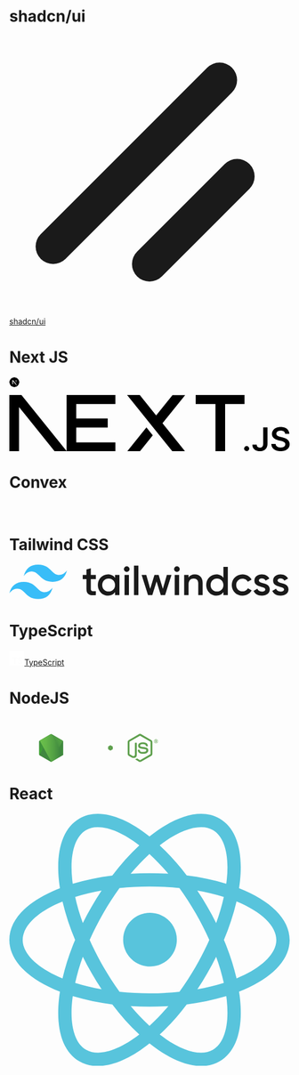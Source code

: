 # shadcn/ui

<a class="mr-4 flex items-center gap-2 lg:mr-6" href="/"><svg xmlns="http://www.w3.org/2000/svg" viewBox="0 0 256 256" class="h-6 w-6"><rect width="256" height="256" fill="none"></rect><line x1="208" y1="128" x2="128" y2="208" fill="none" stroke="currentColor" stroke-linecap="round" stroke-linejoin="round" stroke-width="32"></line><line x1="192" y1="40" x2="40" y2="192" fill="none" stroke="currentColor" stroke-linecap="round" stroke-linejoin="round" stroke-width="32"></line></svg><span class="hidden font-bold lg:inline-block">shadcn/ui</span></a>

# Next JS
<svg xmlns="http://www.w3.org/2000/svg" viewBox="0 0 180 180" width="18"><mask height="180" id=":r8:mask0_408_134" maskUnits="userSpaceOnUse" width="180" x="0" y="0" style="mask-type: alpha;"><circle cx="90" cy="90" fill="black" r="90"></circle></mask><g mask="url(#:r8:mask0_408_134)"><circle cx="90" cy="90" data-circle="true" fill="black" r="90"></circle><path d="M149.508 157.52L69.142 54H54V125.97H66.1136V69.3836L139.999 164.845C143.333 162.614 146.509 160.165 149.508 157.52Z" fill="url(#:r8:paint0_linear_408_134)"></path><rect fill="url(#:r8:paint1_linear_408_134)" height="72" width="12" x="115" y="54"></rect></g><defs><linearGradient gradientUnits="userSpaceOnUse" id=":r8:paint0_linear_408_134" x1="109" x2="144.5" y1="116.5" y2="160.5"><stop stop-color="white"></stop><stop offset="1" stop-color="white" stop-opacity="0"></stop></linearGradient><linearGradient gradientUnits="userSpaceOnUse" id=":r8:paint1_linear_408_134" x1="121" x2="120.799" y1="54" y2="106.875"><stop stop-color="white"></stop><stop offset="1" stop-color="white" stop-opacity="0"></stop></linearGradient></defs></svg>

<svg xmlns="http://www.w3.org/2000/svg" viewBox="0 0 394 79"><path d="M261.919 0.0330722H330.547V12.7H303.323V79.339H289.71V12.7H261.919V0.0330722Z"></path><path d="M149.052 0.0330722V12.7H94.0421V33.0772H138.281V45.7441H94.0421V66.6721H149.052V79.339H80.43V12.7H80.4243V0.0330722H149.052Z"></path><path d="M183.32 0.0661486H165.506L229.312 79.3721H247.178L215.271 39.7464L247.127 0.126654L229.312 0.154184L206.352 28.6697L183.32 0.0661486Z"></path><path d="M201.6 56.7148L192.679 45.6229L165.455 79.4326H183.32L201.6 56.7148Z"></path><path clip-rule="evenodd" d="M80.907 79.339L17.0151 0H0V79.3059H13.6121V16.9516L63.8067 79.339H80.907Z" fill-rule="evenodd"></path><path d="M333.607 78.8546C332.61 78.8546 331.762 78.5093 331.052 77.8186C330.342 77.1279 329.991 76.2917 330 75.3011C329.991 74.3377 330.342 73.5106 331.052 72.8199C331.762 72.1292 332.61 71.7838 333.607 71.7838C334.566 71.7838 335.405 72.1292 336.115 72.8199C336.835 73.5106 337.194 74.3377 337.204 75.3011C337.194 75.9554 337.028 76.5552 336.696 77.0914C336.355 77.6368 335.922 78.064 335.377 78.373C334.842 78.6911 334.252 78.8546 333.607 78.8546Z"></path><path d="M356.84 45.4453H362.872V68.6846C362.863 70.8204 362.401 72.6472 361.498 74.1832C360.585 75.7191 359.321 76.8914 357.698 77.7185C356.084 78.5364 354.193 78.9546 352.044 78.9546C350.079 78.9546 348.318 78.6001 346.75 77.9094C345.182 77.2187 343.937 76.1826 343.024 74.8193C342.101 73.456 341.649 71.7565 341.649 69.7207H347.691C347.7 70.6114 347.903 71.3838 348.29 72.0291C348.677 72.6744 349.212 73.1651 349.895 73.5105C350.586 73.8559 351.38 74.0286 352.274 74.0286C353.243 74.0286 354.073 73.8286 354.746 73.4196C355.419 73.0197 355.936 72.4199 356.296 71.6201C356.646 70.8295 356.831 69.8479 356.84 68.6846V45.4453Z"></path><path d="M387.691 54.5338C387.544 53.1251 386.898 52.0254 385.773 51.2438C384.638 50.4531 383.172 50.0623 381.373 50.0623C380.11 50.0623 379.022 50.2532 378.118 50.6258C377.214 51.0075 376.513 51.5164 376.033 52.1617C375.554 52.807 375.314 53.5432 375.295 54.3703C375.295 55.061 375.461 55.6608 375.784 56.1607C376.107 56.6696 376.54 57.0968 377.103 57.4422C377.656 57.7966 378.274 58.0874 378.948 58.3237C379.63 58.56 380.313 58.76 380.995 58.9236L384.14 59.6961C385.404 59.9869 386.631 60.3778 387.802 60.8776C388.973 61.3684 390.034 61.9955 390.965 62.7498C391.897 63.5042 392.635 64.413 393.179 65.4764C393.723 66.5397 394 67.7848 394 69.2208C394 71.1566 393.502 72.8562 392.496 74.3285C391.491 75.7917 390.043 76.9369 388.143 77.764C386.252 78.582 383.965 79 381.272 79C378.671 79 376.402 78.6002 374.493 77.8004C372.575 77.0097 371.08 75.8463 370.001 74.3194C368.922 72.7926 368.341 70.9294 368.258 68.7391H374.235C374.318 69.8842 374.687 70.8386 375.314 71.6111C375.95 72.3745 376.78 72.938 377.795 73.3197C378.819 73.6923 379.962 73.8832 381.226 73.8832C382.545 73.8832 383.707 73.6832 384.712 73.2924C385.708 72.9016 386.492 72.3564 387.055 71.6475C387.627 70.9476 387.913 70.1206 387.922 69.1754C387.913 68.312 387.654 67.5939 387.156 67.0304C386.649 66.467 385.948 65.9944 385.053 65.6127C384.15 65.231 383.098 64.8856 381.899 64.5857L378.081 63.6223C375.323 62.9225 373.137 61.8592 371.541 60.4323C369.937 59.0054 369.143 57.115 369.143 54.7429C369.143 52.798 369.678 51.0894 370.758 49.6261C371.827 48.1629 373.294 47.0268 375.148 46.2179C377.011 45.4 379.114 45 381.456 45C383.836 45 385.92 45.4 387.719 46.2179C389.517 47.0268 390.929 48.1538 391.952 49.5897C392.976 51.0257 393.511 52.6707 393.539 54.5338H387.691Z"></path></svg>

# Convex
<svg xmlns="http://www.w3.org/2000/svg" width="126" height="20" fill="none" class="fill-neutral-n11 hover:fill-neutral-n11/90"><g clip-path="url(#logo_svg__a)"><path d="M3.185 17.467Q.358 14.938.358 10 .357 5.063 3.243 2.533 6.125.004 11.127.003q2.075-.001 3.672.305a11.6 11.6 0 0 1 3.055 1.034v5.339q-2.269-1.133-5.15-1.133-2.54 0-3.749 1.01Q7.744 7.57 7.745 10q-.001 2.35 1.192 3.4 1.19 1.054 3.77 1.053 2.73 0 5.19-1.335v5.585q-2.73 1.295-6.807 1.294c-3.388 0-6.02-.844-7.905-2.53M19.538 9.997q0-4.897 2.653-7.448 2.654-2.55 8-2.549c3.59 0 6.273.85 8.058 2.549q2.67 2.549 2.671 7.448 0 9.996-10.73 9.997-10.652.004-10.652-9.997M32.75 13.4q.786-1.055.786-3.4 0-2.307-.786-3.38-.788-1.073-2.56-1.073-1.73.002-2.5 1.073-.768 1.073-.768 3.38 0 2.35.768 3.4.768 1.054 2.5 1.053 1.77-.002 2.56-1.053M42.603.404h6.767l.193 1.458q1.116-.81 2.845-1.336A12.3 12.3 0 0 1 55.985 0q3.422 0 5 1.782c1.051 1.188 1.576 3.02 1.576 5.505v12.305h-7.228V8.055q0-1.296-.558-1.862c-.372-.38-.995-.565-1.867-.565q-.806 0-1.653.385a4.6 4.6 0 0 0-1.424.992v12.587h-7.228zM62.582.405h7.536l3.461 11.252L77.041.405h7.536l-7.192 19.187H69.77zM86.852 17.942c-2.171-1.714-3.187-4.69-3.187-7.903 0-3.13.808-5.708 2.654-7.49S90.976 0 94.526 0q4.898 0 7.71 2.388 2.81 2.39 2.811 6.517v3.362H91.302c.342.998.775 1.72 1.839 2.166q1.598.67 4.45.668 1.703 0 3.47-.282c.415-.068 1.098-.174 1.458-.254v4.665c-1.796.513-4.19.77-6.89.77-3.632-.003-6.605-.343-8.777-2.058m10.601-9.804c0-.95-1.04-2.995-3.129-2.995-1.884 0-3.129 2.013-3.129 2.995z"></path><path d="M110.723 9.836 103.955.405h7.844l13.843 19.187h-7.92l-3.077-4.292-3.078 4.292h-7.883zM117.548.405h7.808l-5.993 8.4-3.965-5.383z"></path></g><defs><clipPath id="logo_svg__a"><path d="M0 0h126v20H0z"></path></clipPath></defs></svg>

# Tailwind CSS
<svg viewBox="0 0 248 31" class="text-slate-900 dark:text-white w-auto h-5"><path fill-rule="evenodd" clip-rule="evenodd" d="M25.517 0C18.712 0 14.46 3.382 12.758 10.146c2.552-3.382 5.529-4.65 8.931-3.805 1.941.482 3.329 1.882 4.864 3.432 2.502 2.524 5.398 5.445 11.722 5.445 6.804 0 11.057-3.382 12.758-10.145-2.551 3.382-5.528 4.65-8.93 3.804-1.942-.482-3.33-1.882-4.865-3.431C34.736 2.92 31.841 0 25.517 0zM12.758 15.218C5.954 15.218 1.701 18.6 0 25.364c2.552-3.382 5.529-4.65 8.93-3.805 1.942.482 3.33 1.882 4.865 3.432 2.502 2.524 5.397 5.445 11.722 5.445 6.804 0 11.057-3.381 12.758-10.145-2.552 3.382-5.529 4.65-8.931 3.805-1.941-.483-3.329-1.883-4.864-3.432-2.502-2.524-5.398-5.446-11.722-5.446z" fill="#38bdf8"></path><path fill-rule="evenodd" clip-rule="evenodd" d="M76.546 12.825h-4.453v8.567c0 2.285 1.508 2.249 4.453 2.106v3.463c-5.962.714-8.332-.928-8.332-5.569v-8.567H64.91V9.112h3.304V4.318l3.879-1.143v5.937h4.453v3.713zM93.52 9.112h3.878v17.849h-3.878v-2.57c-1.365 1.891-3.484 3.034-6.285 3.034-4.884 0-8.942-4.105-8.942-9.389 0-5.318 4.058-9.388 8.942-9.388 2.801 0 4.92 1.142 6.285 2.999V9.112zm-5.674 14.636c3.232 0 5.674-2.392 5.674-5.712s-2.442-5.711-5.674-5.711-5.674 2.392-5.674 5.711c0 3.32 2.442 5.712 5.674 5.712zm16.016-17.313c-1.364 0-2.477-1.142-2.477-2.463a2.475 2.475 0 012.477-2.463 2.475 2.475 0 012.478 2.463c0 1.32-1.113 2.463-2.478 2.463zm-1.939 20.526V9.112h3.879v17.849h-3.879zm8.368 0V.9h3.878v26.06h-3.878zm29.053-17.849h4.094l-5.638 17.849h-3.807l-3.735-12.03-3.771 12.03h-3.806l-5.639-17.849h4.094l3.484 12.315 3.771-12.315h3.699l3.734 12.315 3.52-12.315zm8.906-2.677c-1.365 0-2.478-1.142-2.478-2.463a2.475 2.475 0 012.478-2.463 2.475 2.475 0 012.478 2.463c0 1.32-1.113 2.463-2.478 2.463zm-1.939 20.526V9.112h3.878v17.849h-3.878zm17.812-18.313c4.022 0 6.895 2.713 6.895 7.354V26.96h-3.878V16.394c0-2.713-1.58-4.14-4.022-4.14-2.55 0-4.561 1.499-4.561 5.14v9.567h-3.879V9.112h3.879v2.285c1.185-1.856 3.124-2.749 5.566-2.749zm25.282-6.675h3.879V26.96h-3.879v-2.57c-1.364 1.892-3.483 3.034-6.284 3.034-4.884 0-8.942-4.105-8.942-9.389 0-5.318 4.058-9.388 8.942-9.388 2.801 0 4.92 1.142 6.284 2.999V1.973zm-5.674 21.775c3.232 0 5.674-2.392 5.674-5.712s-2.442-5.711-5.674-5.711-5.674 2.392-5.674 5.711c0 3.32 2.442 5.712 5.674 5.712zm22.553 3.677c-5.423 0-9.481-4.105-9.481-9.389 0-5.318 4.058-9.388 9.481-9.388 3.519 0 6.572 1.82 8.008 4.605l-3.34 1.928c-.79-1.678-2.549-2.749-4.704-2.749-3.16 0-5.566 2.392-5.566 5.604 0 3.213 2.406 5.605 5.566 5.605 2.155 0 3.914-1.107 4.776-2.749l3.34 1.892c-1.508 2.82-4.561 4.64-8.08 4.64zm14.472-13.387c0 3.249 9.661 1.285 9.661 7.89 0 3.57-3.125 5.497-7.003 5.497-3.591 0-6.177-1.607-7.326-4.177l3.34-1.927c.574 1.606 2.011 2.57 3.986 2.57 1.724 0 3.052-.571 3.052-2 0-3.176-9.66-1.391-9.66-7.781 0-3.356 2.909-5.462 6.572-5.462 2.945 0 5.387 1.357 6.644 3.713l-3.268 1.82c-.647-1.392-1.904-2.035-3.376-2.035-1.401 0-2.622.607-2.622 1.892zm16.556 0c0 3.249 9.66 1.285 9.66 7.89 0 3.57-3.124 5.497-7.003 5.497-3.591 0-6.176-1.607-7.326-4.177l3.34-1.927c.575 1.606 2.011 2.57 3.986 2.57 1.724 0 3.053-.571 3.053-2 0-3.176-9.66-1.391-9.66-7.781 0-3.356 2.908-5.462 6.572-5.462 2.944 0 5.386 1.357 6.643 3.713l-3.268 1.82c-.646-1.392-1.903-2.035-3.375-2.035-1.401 0-2.622.607-2.622 1.892z" fill="currentColor"></path></svg>

# TypeScript 
<a aria-current="page" id="home-page-logo" aria-label="TypeScript Home Page" class="" href="/"><svg fill="none" height="26" viewBox="0 0 27 26" width="27" xmlns="http://www.w3.org/2000/svg"><path clip-rule="evenodd" d="m.98608 0h24.32332c.5446 0 .9861.436522.9861.975v24.05c0 .5385-.4415.975-.9861.975h-24.32332c-.544597 0-.98608-.4365-.98608-.975v-24.05c0-.538478.441483-.975.98608-.975zm13.63142 13.8324v-2.1324h-9.35841v2.1324h3.34111v9.4946h2.6598v-9.4946zm1.0604 9.2439c.4289.2162.9362.3784 1.5218.4865.5857.1081 1.2029.1622 1.8518.1622.6324 0 1.2331-.0595 1.8023-.1784.5691-.1189 1.0681-.3149 1.497-.5879s.7685-.6297 1.0187-1.0703.3753-.9852.3753-1.6339c0-.4703-.0715-.8824-.2145-1.2365-.1429-.3541-.3491-.669-.6186-.9447-.2694-.2757-.5925-.523-.9692-.7419s-.8014-.4257-1.2743-.6203c-.3465-.1406-.6572-.2771-.9321-.4095-.275-.1324-.5087-.2676-.7011-.4054-.1925-.1379-.3409-.2838-.4454-.4379-.1045-.154-.1567-.3284-.1567-.523 0-.1784.0467-.3392.1402-.4824.0935-.1433.2254-.2663.3959-.369s.3794-.1824.6269-.2392c.2474-.0567.5224-.0851.8248-.0851.22 0 .4523.0162.697.0486.2447.0325.4908.0825.7382.15.2475.0676.4881.1527.7218.2555.2337.1027.4495.2216.6475.3567v-2.4244c-.4015-.1514-.84-.2636-1.3157-.3365-.4756-.073-1.0214-.1095-1.6373-.1095-.6268 0-1.2207.0662-1.7816.1987-.5609.1324-1.0544.3392-1.4806.6203s-.763.6392-1.0104 1.0743c-.2475.4352-.3712.9555-.3712 1.5609 0 .7731.2268 1.4326.6805 1.9785.4537.546 1.1424 1.0082 2.0662 1.3866.363.146.7011.2892 1.0146.4298.3134.1405.5842.2865.8124.4378.2282.1514.4083.3162.5403.4946s.198.3811.198.6082c0 .1676-.0413.323-.1238.4662-.0825.1433-.2076.2676-.3753.373s-.3766.1879-.6268.2473c-.2502.0595-.5431.0892-.8785.0892-.5719 0-1.1383-.0986-1.6992-.2959-.5608-.1973-1.0805-.4933-1.5589-.8879z" fill="#fff" fill-rule="evenodd"></path></svg><span class="hide-small">TypeScript</span></a>

# NodeJS 
<a class="NavBar_nodeIconWrapper__tDLur" aria-label="Home" href="/en">
<svg width="267" height="80" viewBox="0 0 267 80" fill="none" xmlns="http://www.w3.org/2000/svg" class="fill-[#333333] dark:fill-white NodejsLogo_nodejsLogo__mBW__"><mask id="mask0_1803_3458" style="mask-type:luminance" maskUnits="userSpaceOnUse" x="0" y="0" width="267" height="80"><path d="M267 0H0V79.3784H267V0Z" fill="white"></path></mask><g mask="url(#mask0_1803_3458)"><path d="M234.983 78.7547C234.292 78.7547 233.648 78.5695 233.05 78.2452L226.929 74.5871C226.008 74.0776 226.469 73.8924 226.745 73.7998C227.987 73.3829 228.217 73.2903 229.506 72.5495C229.644 72.4569 229.828 72.5033 229.966 72.5959L234.66 75.4206C234.844 75.5132 235.074 75.5132 235.212 75.4206L253.575 64.7235C253.758 64.6309 253.852 64.4457 253.852 64.2143V42.8665C253.852 42.6351 253.758 42.4499 253.575 42.3573L235.212 31.7067C235.028 31.614 234.798 31.614 234.66 31.7067L216.298 42.3573C216.114 42.4499 216.022 42.6813 216.022 42.8665V64.2143C216.022 64.3995 216.114 64.6309 216.298 64.7235L221.314 67.641C224.029 69.0301 225.732 67.4094 225.732 65.7886V44.7189C225.732 44.4411 225.962 44.1633 226.285 44.1633H228.632C228.908 44.1633 229.184 44.3947 229.184 44.7189V65.7886C229.184 69.447 227.205 71.577 223.753 71.577C222.695 71.577 221.867 71.577 219.519 70.4195L214.687 67.641C213.491 66.9463 212.754 65.6498 212.754 64.2604V42.913C212.754 41.5236 213.491 40.2271 214.687 39.5324L233.05 28.8356C234.2 28.1873 235.765 28.1873 236.915 28.8356L255.278 39.5324C256.474 40.2271 257.21 41.5236 257.21 42.913V64.2604C257.21 65.6498 256.474 66.9463 255.278 67.641L236.915 78.3378C236.363 78.5695 235.673 78.7547 234.983 78.7547Z" fill="#5FA04E"></path><path d="M240.69 64.075C232.635 64.075 230.978 60.3704 230.978 57.2215C230.978 56.9437 231.208 56.6658 231.53 56.6658H233.923C234.2 56.6658 234.43 56.8511 234.43 57.1289C234.798 59.5831 235.856 60.7873 240.735 60.7873C244.601 60.7873 246.258 59.9074 246.258 57.8236C246.258 56.6197 245.796 55.7398 239.768 55.1377C234.752 54.6282 231.622 53.5169 231.622 49.4881C231.622 45.7374 234.752 43.5145 239.998 43.5145C245.89 43.5145 248.789 45.5521 249.157 49.9976C249.157 50.1366 249.111 50.2754 249.02 50.4144C248.926 50.507 248.789 50.5997 248.649 50.5997H246.21C245.982 50.5997 245.751 50.4144 245.705 50.1828C245.152 47.6359 243.725 46.8025 239.952 46.8025C235.718 46.8025 235.212 48.2842 235.212 49.3955C235.212 50.7384 235.81 51.1553 241.517 51.8962C247.177 52.637 249.847 53.7021 249.847 57.6845C249.847 61.7595 246.487 64.075 240.69 64.075Z" fill="#5FA04E"></path><path d="M267.2 41.6621C267.2 43.6071 265.588 45.2279 263.654 45.2279C261.722 45.2279 260.111 43.6533 260.111 41.6621C260.111 39.6247 261.768 38.0966 263.654 38.0966C265.542 38.0966 267.2 39.6709 267.2 41.6621ZM260.664 41.6621C260.664 43.3293 261.999 44.6722 263.608 44.6722C265.266 44.6722 266.601 43.2829 266.601 41.6621C266.601 39.9951 265.266 38.6986 263.608 38.6986C262.045 38.6986 260.664 39.9951 260.664 41.6621ZM262.321 39.6709H263.702C264.162 39.6709 265.083 39.6709 265.083 40.736C265.083 41.4769 264.621 41.6159 264.344 41.7085C264.898 41.7547 264.943 42.1254 264.989 42.6346C265.035 42.9588 265.083 43.5145 265.174 43.6997H264.344C264.344 43.5145 264.207 42.4958 264.207 42.4494C264.162 42.218 264.07 42.1254 263.794 42.1254H263.103V43.7459H262.321V39.6709ZM263.057 41.4307H263.654C264.162 41.4307 264.253 41.0603 264.253 40.875C264.253 40.3194 263.885 40.3194 263.654 40.3194H263.012V41.4307H263.057Z" fill="#5FA04E"></path><path fill-rule="evenodd" clip-rule="evenodd" d="M43.6737 41.9539C43.6737 41.1204 43.2136 40.3334 42.4773 39.9165L23.0104 28.5712C22.6883 28.386 22.3201 28.2934 21.9519 28.2472C21.9059 28.2472 21.7679 28.2472 21.7679 28.2472C21.3997 28.2472 21.0315 28.386 20.7094 28.5712L1.19654 39.8701C0.460209 40.287 0 41.0743 0 41.9539L0.0460209 72.3315C0.0460209 72.7484 0.276126 73.165 0.644293 73.3502C1.01246 73.5819 1.47267 73.5819 1.79482 73.3502L13.3921 66.682C14.1284 66.2653 14.5886 65.4781 14.5886 64.6446V50.4282C14.5886 49.5947 15.0488 48.8074 15.7852 48.3908L20.7094 45.5197C21.0776 45.288 21.4917 45.1954 21.9059 45.1954C22.3201 45.1954 22.7343 45.288 23.0565 45.5197L27.9806 48.3908C28.7169 48.8074 29.1773 49.5947 29.1773 50.4282V64.6446C29.1773 65.4781 29.6375 66.2653 30.3738 66.682L41.8791 73.3502C42.2471 73.5819 42.7073 73.5819 43.0755 73.3502C43.4438 73.165 43.6737 72.7484 43.6737 72.3315V41.9539Z"></path><path fill-rule="evenodd" clip-rule="evenodd" d="M137.465 0.138922C137.096 -0.0463072 136.636 -0.0463072 136.314 0.138922C135.946 0.370456 135.716 0.740915 135.716 1.15768V31.2573C135.716 31.5351 135.578 31.8129 135.301 31.9984C135.025 32.1372 134.749 32.1372 134.473 31.9984L129.595 29.1735C128.859 28.7569 127.984 28.7569 127.248 29.1735L107.735 40.5188C106.999 40.9357 106.539 41.7227 106.539 42.5562V65.2004C106.539 66.0342 106.999 66.8212 107.735 67.2381L127.248 78.5834C127.984 79 128.859 79 129.595 78.5834L149.108 67.2381C149.844 66.8212 150.304 66.0342 150.304 65.2004V8.75207C150.304 7.87222 149.844 7.085 149.108 6.66824L137.465 0.138922ZM135.67 57.7451C135.67 57.9765 135.578 58.1617 135.394 58.2544L128.72 62.1444C128.536 62.237 128.306 62.237 128.122 62.1444L121.449 58.2544C121.265 58.1617 121.173 57.9303 121.173 57.7451V49.9656C121.173 49.7339 121.265 49.5487 121.449 49.4561L128.122 45.5663C128.306 45.4737 128.536 45.4737 128.72 45.5663L135.394 49.4561C135.578 49.5487 135.67 49.7803 135.67 49.9656V57.7451Z"></path><path fill-rule="evenodd" clip-rule="evenodd" d="M202.398 49.7801C203.135 49.3632 203.549 48.5762 203.549 47.7425V42.2319C203.549 41.3985 203.089 40.6112 202.398 40.1946L183.023 28.8957C182.287 28.4788 181.413 28.4788 180.676 28.8957L161.164 40.2407C160.427 40.6576 159.967 41.4449 159.967 42.2784V64.9226C159.967 65.7561 160.427 66.5434 161.164 66.96L180.538 78.0737C181.275 78.4905 182.149 78.4905 182.839 78.0737L194.575 71.4983C194.943 71.3131 195.173 70.8962 195.173 70.4793C195.173 70.0627 194.943 69.6459 194.575 69.4606L174.97 58.1153C174.602 57.8839 174.372 57.5135 174.372 57.0966V50.0117C174.372 49.5949 174.602 49.178 174.97 48.9928L181.091 45.4735C181.459 45.2421 181.919 45.2421 182.287 45.4735L188.408 48.9928C188.776 49.2245 189.006 49.5949 189.006 50.0117V55.5685C189.006 55.9853 189.236 56.4019 189.605 56.5872C189.973 56.8188 190.433 56.8188 190.801 56.5872L202.398 49.7801Z"></path><path fill-rule="evenodd" clip-rule="evenodd" d="M181.551 48.7155C181.689 48.6228 181.874 48.6228 182.012 48.7155L185.739 50.8919C185.877 50.9845 185.969 51.1235 185.969 51.3087V55.6615C185.969 55.8468 185.877 55.9858 185.739 56.0784L182.012 58.2548C181.874 58.3474 181.689 58.3474 181.551 58.2548L177.824 56.0784C177.686 55.9858 177.594 55.8468 177.594 55.6615V51.3087C177.594 51.1235 177.686 50.9845 177.824 50.8919L181.551 48.7155Z" fill="#5FA04E"></path><path d="M76.3012 28.9882C75.5647 28.5716 74.6903 28.5716 73.954 28.9882L54.5792 40.241C53.8429 40.6578 53.4287 41.4449 53.4287 42.2786V64.83C53.4287 65.6637 53.8889 66.4507 54.5792 66.8676L73.954 78.1203C74.6903 78.5369 75.5647 78.5369 76.3012 78.1203L95.6758 66.8676C96.4123 66.4507 96.8263 65.6637 96.8263 64.83V42.2786C96.8263 41.4449 96.3662 40.6578 95.6758 40.241L76.3012 28.9882Z" fill="url(#paint0_linear_1803_3458)"></path><path d="M95.7221 40.241L76.2554 28.9882C76.0714 28.8956 75.8412 28.803 75.6572 28.7568L53.8433 66.3119C54.0273 66.5433 54.2575 66.7286 54.4874 66.8676L73.9544 78.1203C74.5067 78.4443 75.1508 78.5369 75.749 78.3517L96.2284 40.6578C96.0904 40.4726 95.9063 40.3336 95.7221 40.241Z" fill="url(#paint1_linear_1803_3458)"></path><path d="M95.7224 66.8669C96.2747 66.5427 96.6889 65.9871 96.8729 65.385L75.5651 28.7098C75.013 28.6172 74.4146 28.6633 73.9085 28.9876L54.5796 40.1939L75.427 78.4437C75.7031 78.3973 76.0255 78.3046 76.3016 78.1659L95.7224 66.8669Z" fill="url(#paint2_linear_1803_3458)"></path></g><defs><linearGradient id="paint0_linear_1803_3458" x1="83.0183" y1="37.3689" x2="65.3246" y2="73.2407" gradientUnits="userSpaceOnUse"><stop stop-color="#3F873F"></stop><stop offset="0.3296" stop-color="#3F8B3D"></stop><stop offset="0.6367" stop-color="#3E9638"></stop><stop offset="0.9341" stop-color="#3DA92E"></stop><stop offset="1" stop-color="#3DAE2B"></stop></linearGradient><linearGradient id="paint1_linear_1803_3458" x1="72.1833" y1="56.1876" x2="121.552" y2="19.937" gradientUnits="userSpaceOnUse"><stop offset="0.1376" stop-color="#3F873F"></stop><stop offset="0.4016" stop-color="#52A044"></stop><stop offset="0.7129" stop-color="#64B749"></stop><stop offset="0.9081" stop-color="#6ABF4B"></stop></linearGradient><linearGradient id="paint2_linear_1803_3458" x1="52.7188" y1="53.5463" x2="97.551" y2="53.5463" gradientUnits="userSpaceOnUse"><stop offset="0.0919165" stop-color="#6ABF4B"></stop><stop offset="0.2871" stop-color="#64B749"></stop><stop offset="0.5984" stop-color="#52A044"></stop><stop offset="0.8624" stop-color="#3F873F"></stop></linearGradient></defs></svg>
</a>

# React
<?xml version="1.0" encoding="UTF-8"?>
<svg width="569px" height="512px" viewBox="0 0 569 512" version="1.1" xmlns="http://www.w3.org/2000/svg" xmlns:xlink="http://www.w3.org/1999/xlink">
    <title>React-Logo-Filled (1)</title>
    <g id="Page-1" stroke="none" stroke-width="1" fill="none" fill-rule="evenodd">
        <g id="Artboard-Copy-7" transform="translate(-227, -256)" fill="#58C4DC" fill-rule="nonzero">
            <g id="React-Logo-Filled-(1)" transform="translate(227, 256)">
                <path d="M285.5,201 C255.400481,201 231,225.400481 231,255.5 C231,285.599519 255.400481,310 285.5,310 C315.599519,310 340,285.599519 340,255.5 C340,225.400481 315.599519,201 285.5,201" id="Path"></path>
                <path d="M568.959856,255.99437 C568.959856,213.207656 529.337802,175.68144 466.251623,150.985214 C467.094645,145.423543 467.85738,139.922107 468.399323,134.521063 C474.621631,73.0415145 459.808523,28.6686204 426.709856,9.5541429 C389.677085,-11.8291748 337.36955,3.69129898 284.479928,46.0162134 C231.590306,3.69129898 179.282771,-11.8291748 142.25,9.5541429 C109.151333,28.6686204 94.3382249,73.0415145 100.560533,134.521063 C101.102476,139.922107 101.845139,145.443621 102.708233,151.02537 C97.4493791,153.033193 92.2908847,155.161486 87.3331099,157.39017 C31.0111824,182.708821 0,217.765415 0,255.99437 C0,298.781084 39.6220545,336.307301 102.708233,361.003527 C101.845139,366.565197 101.102476,372.066633 100.560533,377.467678 C94.3382249,438.947226 109.151333,483.32012 142.25,502.434597 C153.629683,508.887578 166.52439,512.186771 179.603923,511.991836 C210.956328,511.991836 247.567589,495.487529 284.479928,465.972527 C321.372196,495.487529 358.003528,511.991836 389.396077,511.991836 C402.475265,512.183856 415.36922,508.884856 426.75,502.434597 C459.848667,483.32012 474.661775,438.947226 468.439467,377.467678 C467.897524,372.066633 467.134789,366.565197 466.291767,361.003527 C529.377946,336.347457 569,298.761006 569,255.99437 M389.155214,27.1025182 C397.565154,26.899606 405.877839,28.9368502 413.241569,33.0055186 C436.223966,46.2772304 446.540955,82.2775015 441.522965,131.770345 C441.181741,135.143488 440.780302,138.556788 440.298575,141.990165 C414.066922,134.08804 387.205771,128.452154 360.010724,125.144528 C343.525021,103.224055 325.192524,82.7564475 305.214266,63.9661533 C336.586743,39.7116483 366.032313,27.1025182 389.135142,27.1025182 M378.356498,310.205598 C368.204912,327.830733 357.150626,344.919965 345.237759,361.405091 C325.045049,363.479997 304.758818,364.51205 284.459856,364.497299 C264.167589,364.51136 243.888075,363.479308 223.702025,361.405091 C211.820914,344.919381 200.80007,327.83006 190.683646,310.205598 C180.532593,292.629285 171.306974,274.534187 163.044553,255.99437 C171.306974,237.454554 180.532593,219.359455 190.683646,201.783142 C200.784121,184.229367 211.770999,167.201087 223.601665,150.764353 C243.824636,148.63809 264.145559,147.579168 284.479928,147.591877 C304.772146,147.579725 325.051559,148.611772 345.237759,150.68404 C357.109048,167.14607 368.136094,184.201112 378.27621,201.783142 C388.419418,219.363718 397.644825,237.458403 405.915303,255.99437 C397.644825,274.530337 388.419418,292.625022 378.27621,310.205598 M419.724813,290.127366 C426.09516,307.503536 431.324985,325.277083 435.380944,343.334682 C417.779633,348.823635 399.836793,353.149774 381.668372,356.285142 C388.573127,345.871232 395.263781,335.035679 401.740334,323.778483 C408.143291,312.655143 414.144807,301.431411 419.805101,290.207679 M246.363271,390.377981 C258.848032,391.140954 271.593728,391.582675 284.5,391.582675 C297.406272,391.582675 310.232256,391.140954 322.737089,390.377981 C310.880643,404.583418 298.10766,417.997563 284.5,430.534446 C270.921643,417.999548 258.18192,404.585125 246.363271,390.377981 Z M187.311556,356.244986 C169.137286,353.123646 151.187726,348.810918 133.578912,343.334682 C137.618549,325.305649 142.828222,307.559058 149.174827,290.207679 C154.754833,301.431411 160.736278,312.655143 167.239594,323.778483 C173.74291,334.901824 180.467017,345.864539 187.311556,356.285142 M149.174827,221.760984 C142.850954,204.473938 137.654787,186.794745 133.619056,168.834762 C151.18418,163.352378 169.085653,159.013101 187.211197,155.844146 C180.346585,166.224592 173.622478,176.986525 167.139234,188.210257 C160.65599,199.433989 154.734761,210.517173 149.074467,221.760984 M322.616657,121.590681 C310.131896,120.827708 297.3862,120.385987 284.379568,120.385987 C271.479987,120.385987 258.767744,120.787552 246.242839,121.590681 C258.061488,107.383537 270.801211,93.9691137 284.379568,81.4342157 C297.99241,93.9658277 310.765727,107.380324 322.616657,121.590681 Z M401.70019,188.210257 C395.196875,176.939676 388.472767,166.09743 381.527868,155.68352 C399.744224,158.819049 417.734224,163.151949 435.380944,168.654058 C431.331963,186.680673 426.122466,204.426664 419.785029,221.781062 C414.205023,210.55733 408.203506,199.333598 401.720262,188.230335 M127.517179,131.790423 C122.438973,82.3176579 132.816178,46.2973086 155.778503,33.0255968 C163.144699,28.9632474 171.455651,26.9264282 179.864858,27.1225964 C202.967687,27.1225964 232.413257,39.7317265 263.785734,63.9862316 C243.794133,82.7898734 225.448298,103.270812 208.949132,125.204763 C181.761691,128.528025 154.90355,134.14313 128.661281,141.990165 C128.199626,138.556788 127.778115,135.163566 127.456963,131.790423 M98.4529773,182.106474 C101.54406,180.767925 104.695358,179.429376 107.906872,178.090828 C114.220532,204.735668 122.781793,230.7969 133.498624,255.99437 C122.761529,281.241316 114.193296,307.357063 107.8868,334.058539 C56.7434387,313.076786 27.0971497,284.003505 27.0971497,255.99437 C27.0971497,229.450947 53.1907013,202.526037 98.4529773,182.106474 Z M155.778503,478.963143 C132.816178,465.691432 122.438973,429.671082 127.517179,380.198317 C127.838331,376.825174 128.259842,373.431953 128.721497,369.978497 C154.953686,377.878517 181.814655,383.514365 209.009348,386.824134 C225.500295,408.752719 243.832321,429.233234 263.805806,448.042665 C220.069,481.834331 180.105722,492.97775 155.838719,478.963143 M441.502893,380.198317 C446.520883,429.691161 436.203894,465.691432 413.221497,478.963143 C388.974566,493.017906 348.991216,481.834331 305.274481,448.042665 C325.241364,429.232737 343.566681,408.752215 360.050868,386.824134 C387.245915,383.516508 414.107066,377.880622 440.338719,369.978497 C440.820446,373.431953 441.221885,376.825174 441.563109,380.198317 M461.193488,334.018382 C454.869166,307.332523 446.294494,281.231049 435.561592,255.99437 C446.289797,230.744081 454.857778,204.629101 461.173416,177.930202 C512.216417,198.911955 541.942994,227.985236 541.942994,255.99437 C541.942994,284.003505 512.296705,313.076786 461.153344,334.058539" id="Shape"></path>
            </g>
        </g>
    </g>
</svg>
